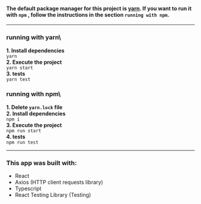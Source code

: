 
#### The default package manager for this project is [yarn](https://yarnpkg.com/). If you want to run it with `npm` , follow the instructions in the section `running with npm`.
---
 ### running with yarn\
**1. Install dependencies**\
  ```yarn```\
**2. Execute the project**\
```yarn start```\
**3. tests**\
  ```yarn test```

### running with npm\
**1. Delete `yarn.lock` file**\
**2. Install dependencies** \
  ```npm i```\
**3. Execute the project**\
```npm run start```\
**4. tests**\
  ```npm run test```

---

### This app was built with:
- React
- Axios  (HTTP client requests library)
- Typescript
- React Testing Library (Testing)
